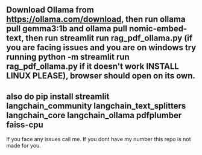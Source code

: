 ## Download Ollama from https://ollama.com/download, then run ollama pull gemma3:1b and ollama pull nomic-embed-text, then run streamlit run rag_pdf_ollama.py (if you are facing issues and you are on windows try running python -m streamlit run rag_pdf_ollama.py if it doesn't work INSTALL LINUX PLEASE), browser should open on its own.
## also do pip install streamlit langchain_community langchain_text_splitters langchain_core langchain_ollama pdfplumber faiss-cpu
If you face any issues call me. If you dont have my number this repo is not made for you. 